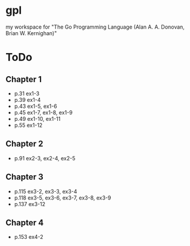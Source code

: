 # gpl

my workspace for "The Go Programming Language (Alan A. A. Donovan, Brian W. Kernighan)"

# ToDo

## Chapter 1

- p.31 ex1-3
- p.39 ex1-4
- p.43 ex1-5, ex1-6
- p.45 ex1-7, ex1-8, ex1-9
- p.49 ex1-10, ex1-11
- p.55 ex1-12

## Chapter 2

- p.91 ex2-3, ex2-4, ex2-5

## Chapter 3

- p.115 ex3-2, ex3-3, ex3-4
- p.118 ex3-5, ex3-6, ex3-7, ex3-8, ex3-9
- p.137 ex3-12

## Chapter 4

- p.153 ex4-2
